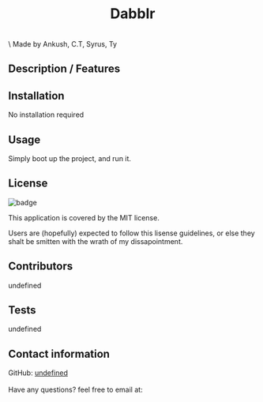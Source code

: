 
  <h1 align="center">Dabblr</h1>
  <br />
\
  Made by Ankush, C.T, Syrus, Ty

  ## Description / Features


  ## Installation
   No installation required
  
  ## Usage
   Simply boot up the project, and run it.
  
   ## License
  ![badge](https://img.shields.io/badge/license-MIT-red)
  <br />

  This application is covered by the MIT license. 
  
  Users are (hopefully) expected to follow this lisense guidelines, or else they shalt be smitten with the wrath of my dissapointment.

  ## Contributors
   undefined
  
  ## Tests
  undefined
  <br />
  
  ## Contact information
  GitHub: [undefined](https://github.com/undefined)
  <br />
  <br/>
  Have any questions? feel free to email at: 
      

